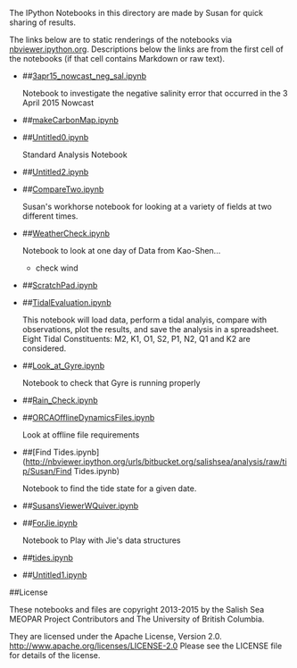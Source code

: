 The IPython Notebooks in this directory are made by Susan for
quick sharing of results.

The links below are to static renderings of the notebooks via
[nbviewer.ipython.org](http://nbviewer.ipython.org/).
Descriptions below the links are from the first cell of the notebooks
(if that cell contains Markdown or raw text).

* ##[3apr15_nowcast_neg_sal.ipynb](http://nbviewer.ipython.org/urls/bitbucket.org/salishsea/analysis/raw/tip/Susan/3apr15_nowcast_neg_sal.ipynb)  
    
    Notebook to investigate the negative salinity error that occurred in the 3 April 2015 Nowcast  

* ##[makeCarbonMap.ipynb](http://nbviewer.ipython.org/urls/bitbucket.org/salishsea/analysis/raw/tip/Susan/makeCarbonMap.ipynb)  
    
* ##[Untitled0.ipynb](http://nbviewer.ipython.org/urls/bitbucket.org/salishsea/analysis/raw/tip/Susan/Untitled0.ipynb)  
    
    Standard Analysis Notebook  

* ##[Untitled2.ipynb](http://nbviewer.ipython.org/urls/bitbucket.org/salishsea/analysis/raw/tip/Susan/Untitled2.ipynb)  
    
* ##[CompareTwo.ipynb](http://nbviewer.ipython.org/urls/bitbucket.org/salishsea/analysis/raw/tip/Susan/CompareTwo.ipynb)  
    
    Susan's workhorse notebook for looking at a variety of fields at two different times.  

* ##[WeatherCheck.ipynb](http://nbviewer.ipython.org/urls/bitbucket.org/salishsea/analysis/raw/tip/Susan/WeatherCheck.ipynb)  
    
    Notebook to look at one day of Data from Kao-Shen...     
    * check wind  

* ##[ScratchPad.ipynb](http://nbviewer.ipython.org/urls/bitbucket.org/salishsea/analysis/raw/tip/Susan/ScratchPad.ipynb)  
    
* ##[TidalEvaluation.ipynb](http://nbviewer.ipython.org/urls/bitbucket.org/salishsea/analysis/raw/tip/Susan/TidalEvaluation.ipynb)  
    
    This notebook will load data, perform a tidal analyis, compare with observations, plot the results, and save the analysis in a spreadsheet.  Eight Tidal Constituents: M2, K1, O1, S2, P1, N2, Q1 and K2 are considered.  

* ##[Look_at_Gyre.ipynb](http://nbviewer.ipython.org/urls/bitbucket.org/salishsea/analysis/raw/tip/Susan/Look_at_Gyre.ipynb)  
    
    Notebook to check that Gyre is running properly  

* ##[Rain_Check.ipynb](http://nbviewer.ipython.org/urls/bitbucket.org/salishsea/analysis/raw/tip/Susan/Rain_Check.ipynb)  
    
* ##[ORCAOfflineDynamicsFiles.ipynb](http://nbviewer.ipython.org/urls/bitbucket.org/salishsea/analysis/raw/tip/Susan/ORCAOfflineDynamicsFiles.ipynb)  
    
    Look at offline file requirements  

* ##[Find Tides.ipynb](http://nbviewer.ipython.org/urls/bitbucket.org/salishsea/analysis/raw/tip/Susan/Find Tides.ipynb)  
    
    Notebook to find the tide state for a given date.  

* ##[SusansViewerWQuiver.ipynb](http://nbviewer.ipython.org/urls/bitbucket.org/salishsea/analysis/raw/tip/Susan/SusansViewerWQuiver.ipynb)  
    
* ##[ForJie.ipynb](http://nbviewer.ipython.org/urls/bitbucket.org/salishsea/analysis/raw/tip/Susan/ForJie.ipynb)  
    
    Notebook to Play with Jie's data structures  

* ##[tides.ipynb](http://nbviewer.ipython.org/urls/bitbucket.org/salishsea/analysis/raw/tip/Susan/tides.ipynb)  
    
* ##[Untitled1.ipynb](http://nbviewer.ipython.org/urls/bitbucket.org/salishsea/analysis/raw/tip/Susan/Untitled1.ipynb)  
    

##License

These notebooks and files are copyright 2013-2015
by the Salish Sea MEOPAR Project Contributors
and The University of British Columbia.

They are licensed under the Apache License, Version 2.0.
http://www.apache.org/licenses/LICENSE-2.0
Please see the LICENSE file for details of the license.
